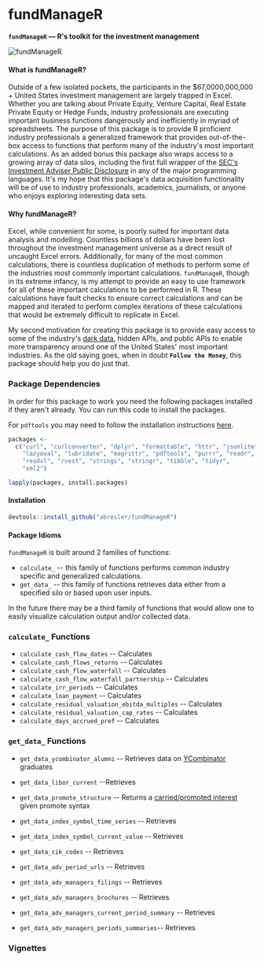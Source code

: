fundManageR
================

<strong>`fundManageR` — R's toolkit for the investment management</strong>

<img src = 'http://i.imgur.com/ryDGtVV.jpg' alt="fundManageR">

#### <strong>What is fundManageR?</strong>

Outside of a few isolated pockets, the participants in the $67,0000,000,000 + United States investment management are largely trapped in Excel. Whether you are talking about Private Equity, Venture Capital, Real Estate Private Equity or Hedge Funds, industry professionals are executing important business functions dangerously and inefficiently in myriad of spreadsheets. The purpose of this package is to provide R proficient industry professionals a generalized framework that provides out-of-the-box access to functions that perform many of the industry's most important calculations. As an added bonus this package also wraps access to a growing array of data silos, including the first full wrapper of the [SEC's Investment Adviser Public Disclosure](https://adviserinfo.sec.gov/) in any of the major programming languages. It's my hope that this package's data acquisition functionality will be of use to industry professionals, academics, journalists, or anyone who enjoys exploring interesting data sets.

#### <strong>Why fundManageR?</strong>

Excel, while convenient for some, is poorly suited for important data analysis and modelling. Countless billions of dollars have been lost throughout the investment management universe as a direct result of uncaught Excel errors. Additionally, for many of the most common calculations, there is countless duplication of methods to perform some of the industries most commonly important calculations. `fundManageR`, though in its extreme infancy, is my attempt to provide an easy to use framework for all of these important calculations to be performed in R. These calculations have fault checks to ensure correct calculations and can be mapped and iterated to perform complex iterations of these calculations that would be extremely difficult to replicate in Excel.

My second motivation for creating this package is to provide easy access to some of the industry's [dark data](http://www.gartner.com/it-glossary/dark-data), hidden APIs, and public APIs to enable more transparency around one of the United States' most important industries. As the old saying goes, when in doubt <strong>`Follow the Money`</strong>, this package should help you do just that.

### Package Dependencies

In order for this package to work you need the following packages installed if they aren't already. You can run this code to install the packages.

For `pdftools` you may need to follow the installation instructions [here](https://github.com/ropensci/pdftools).

``` r
packages <- 
  c("curl", "curlconverter", "dplyr", "formattable", "httr", "jsonlite", 
    "lazyeval", "lubridate", "magrittr", "pdftools", "purrr", "readr", 
    "readxl", "rvest", "stringi", "stringr", "tibble", "tidyr",
    "xml2")

lapply(packages, install.packages)
```

#### <strong>Installation</strong>

``` r
devtools::install_github("abresler/fundManageR")
```

#### Package Idioms

`fundManageR` is built around 2 families of functions:

-   `calculate_` -- this family of functions performs common industry specific and generalized calculations.
-   `get_data_` -- this family of functions retrieves data either from a specified silo or based upon user inputs.

In the future there may be a third family of functions that would allow one to easily visualize calculation output and/or collected data.

### `calculate_` Functions

-   `calculate_cash_flow_dates` -- Calculates
-   `calculate_cash_flows_returns` -- Calculates
-   `calculate_cash_flow_waterfall` -- Calculates
-   `calculate_cash_flow_waterfall_partnership` -- Calculates
-   `calculate_irr_periods` -- Calculates
-   `calculate_loan_payment` -- Calculates
-   `calculate_residual_valuation_ebitda_multiples` -- Calculates
-   `calculate_residual_valuation_cap_rates` -- Calculates
-   `calculate_days_accrued_pref` -- Calculates

### `get_data_` Functions

-   `get_data_ycombinator_alumni` -- Retrieves data on [YCombinator](http://www.ycombinator.com/) graduates
-   `get_data_libor_current` --Retrieves
-   `get_data_promote_structure` -- Returns a [carried/promoted interest](https://en.wikipedia.org/wiki/Carried_interest) given promote syntax
-   `get_data_index_symbol_time_series` -- Retrieves
-   `get_data_index_symbol_current_value` -- Retrieves
-   `get_data_cik_codes` -- Retrieves

-   `get_data_adv_period_urls` -- Retrieves
-   `get_data_adv_managers_filings` -- Retrieves
-   `get_data_adv_managers_brochures` -- Retrieves
-   `get_data_adv_managers_current_period_summary` -- Retrieves
-   `get_data_adv_managers_periods_summaries`-- Retrieves

### Vignettes

